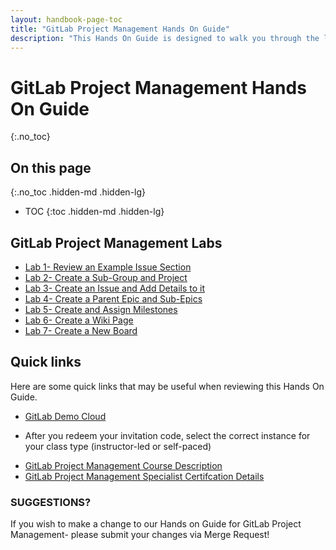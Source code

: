 ```yaml
---
layout: handbook-page-toc
title: "GitLab Project Management Hands On Guide"
description: "This Hands On Guide is designed to walk you through the lab exercises used in the GitLab Project Management course."
---
```

# GitLab Project Management Hands On Guide
{:.no_toc}

## On this page
{:.no_toc .hidden-md .hidden-lg}

- TOC
{:toc .hidden-md .hidden-lg}


## GitLab Project Management Labs
* [Lab 1- Review an Example Issue Section](https://about.gitlab.com/handbook/customer-success/professional-services-engineering/education-services/gitlabpmhandsonlab1.html)
* [Lab 2- Create a Sub-Group and Project](https://about.gitlab.com/handbook/customer-success/professional-services-engineering/education-services/gitlabpmhandsonlab2.html)
* [Lab 3- Create an Issue and Add Details to it](https://about.gitlab.com/handbook/customer-success/professional-services-engineering/education-services/gitlabpmhandsonlab3.html)
* [Lab 4- Create a Parent Epic and Sub-Epics](https://about.gitlab.com/handbook/customer-success/professional-services-engineering/education-services/gitlabpmhandsonlab4.html)
* [Lab 5- Create and Assign Milestones](https://about.gitlab.com/handbook/customer-success/professional-services-engineering/education-services/gitlabpmhandsonlab5.html)
* [Lab 6- Create a Wiki Page](https://about.gitlab.com/handbook/customer-success/professional-services-engineering/education-services/gitlabpmhandsonlab6.html)
* [Lab 7- Create a New Board](https://about.gitlab.com/handbook/customer-success/professional-services-engineering/education-services/gitlabpmhandsonlab7.html)

## Quick links

Here are some quick links that may be useful when reviewing this Hands On Guide.

* [GitLab Demo Cloud](https://gitlabdemo.com/login)
- After you redeem your invitation code, select the correct instance for your class type (instructor-led or self-paced)

* [GitLab Project Management Course Description](https://about.gitlab.com/services/education/pm/)
* [GitLab Project Management Specialist Certifcation Details](https://about.gitlab.com/services/education/gitlab-project-management-specialist/)


### SUGGESTIONS?

If you wish to make a change to our Hands on Guide for GitLab Project Management- please submit your changes via Merge Request!

